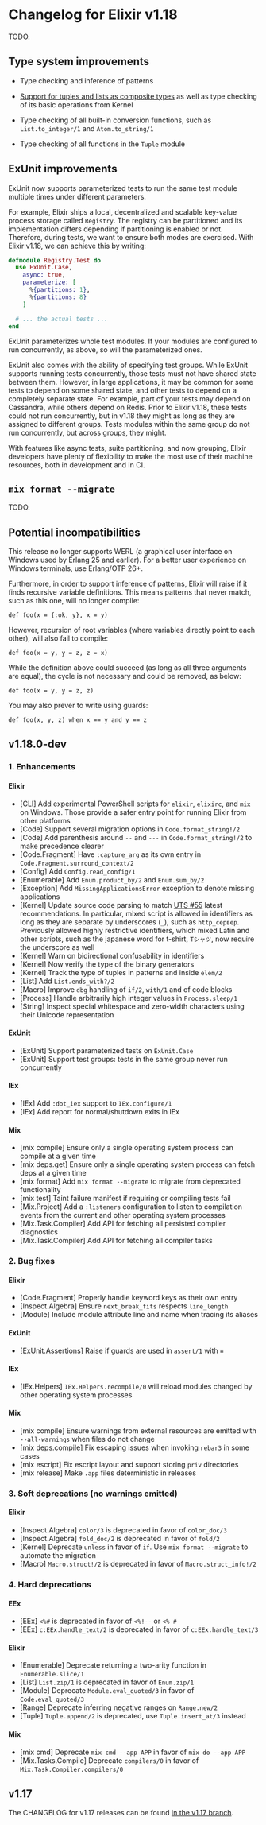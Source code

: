 # Changelog for Elixir v1.18

TODO.

## Type system improvements

* Type checking and inference of patterns

* [Support for tuples and lists as composite types](https://elixir-lang.org/blog/2024/08/28/typing-lists-and-tuples/) as well as type checking of its basic operations from Kernel

* Type checking of all built-in conversion functions, such as `List.to_integer/1` and `Atom.to_string/1`

* Type checking of all functions in the `Tuple` module

## ExUnit improvements

ExUnit now supports parameterized tests to run the same test module multiple times under different parameters.

For example, Elixir ships a local, decentralized and scalable key-value process storage called `Registry`. The registry can be partitioned and its implementation differs depending if partitioning is enabled or not. Therefore, during tests, we want to ensure both modes are exercised. With Elixir v1.18, we can achieve this by writing:

```elixir
defmodule Registry.Test do
  use ExUnit.Case,
    async: true,
    parameterize: [
      %{partitions: 1},
      %{partitions: 8}
    ]

  # ... the actual tests ...
end
```

ExUnit parameterizes whole test modules. If your modules are configured to run concurrently, as above, so will the parameterized ones.

ExUnit also comes with the ability of specifying test groups. While ExUnit supports running tests concurrently, those tests must not have shared state between them. However, in large applications, it may be common for some tests to depend on some shared state, and other tests to depend on a completely separate state. For example, part of your tests may depend on Cassandra, while others depend on Redis. Prior to Elixir v1.18, these tests could not run concurrently, but in v1.18 they might as long as they are assigned to different groups. Tests modules within the same group do not run concurrently, but across groups, they might.

With features like async tests, suite partitioning, and now grouping, Elixir developers have plenty of flexibility to make the most use of their machine resources, both in development and in CI.

## `mix format --migrate`

TODO.

## Potential incompatibilities

This release no longer supports WERL (a graphical user interface on Windows used by Erlang 25 and earlier). For a better user experience on Windows terminals, use Erlang/OTP 26+.

Furthermore, in order to support inference of patterns, Elixir will raise if it finds recursive variable definitions. This means patterns that never match, such as this one, will no longer compile:

    def foo(x = {:ok, y}, x = y)

However, recursion of root variables (where variables directly point to each other), will also fail to compile:

    def foo(x = y, y = z, z = x)

While the definition above could succeed (as long as all three arguments are equal), the cycle is not necessary and could be removed, as below:

    def foo(x = y, y = z, z)

You may also prever to write using guards:

    def foo(x, y, z) when x == y and y == z

## v1.18.0-dev

### 1. Enhancements

#### Elixir

  * [CLI] Add experimental PowerShell scripts for `elixir`, `elixirc`, and `mix` on Windows. Those provide a safer entry point for running Elixir from other platforms
  * [Code] Support several migration options in `Code.format_string!/2`
  * [Code] Add parenthesis around `--` and `---` in `Code.format_string!/2` to make precedence clearer
  * [Code.Fragment] Have `:capture_arg` as its own entry in `Code.Fragment.surround_context/2`
  * [Config] Add `Config.read_config/1`
  * [Enumerable] Add `Enum.product_by/2` and `Enum.sum_by/2`
  * [Exception] Add `MissingApplicationsError` exception to denote missing applications
  * [Kernel] Update source code parsing to match [UTS #55](https://www.unicode.org/reports/tr55/) latest recommendations. In particular, mixed script is allowed in identifiers as long as they are separate by underscores (`_`), such as `http_сервер`. Previously allowed highly restrictive identifiers, which mixed Latin and other scripts, such as the japanese word for t-shirt, `Tシャツ`, now require the underscore as well
  * [Kernel] Warn on bidirectional confusability in identifiers
  * [Kernel] Now verify the type of the binary generators
  * [Kernel] Track the type of tuples in patterns and inside `elem/2`
  * [List] Add `List.ends_with?/2`
  * [Macro] Improve `dbg` handling of `if/2`, `with/1` and of code blocks
  * [Process] Handle arbitrarily high integer values in `Process.sleep/1`
  * [String] Inspect special whitespace and zero-width characters using their Unicode representation

#### ExUnit

  * [ExUnit] Support parameterized tests on `ExUnit.Case`
  * [ExUnit] Support test groups: tests in the same group never run concurrently

#### IEx

  * [IEx] Add `:dot_iex` support to `IEx.configure/1`
  * [IEx] Add report for normal/shutdown exits in IEx

#### Mix

  * [mix compile] Ensure only a single operating system process can compile at a given time
  * [mix deps.get] Ensure only a single operating system process can fetch deps at a given time
  * [mix format] Add `mix format --migrate` to migrate from deprecated functionality
  * [mix test] Taint failure manifest if requiring or compiling tests fail
  * [Mix.Project] Add a `:listeners` configuration to listen to compilation events from the current and other operating system processes
  * [Mix.Task.Compiler] Add API for fetching all persisted compiler diagnostics
  * [Mix.Task.Compiler] Add API for fetching all compiler tasks

### 2. Bug fixes

#### Elixir

  * [Code.Fragment] Properly handle keyword keys as their own entry
  * [Inspect.Algebra] Ensure `next_break_fits` respects `line_length`
  * [Module] Include module attribute line and name when tracing its aliases

#### ExUnit

  * [ExUnit.Assertions] Raise if guards are used in `assert/1` with `=`

#### IEx

  * [IEx.Helpers] `IEx.Helpers.recompile/0` will reload modules changed by other operating system processes

#### Mix

  * [mix compile] Ensure warnings from external resources are emitted with `--all-warnings` when files do not change
  * [mix deps.compile] Fix escaping issues when invoking `rebar3` in some cases
  * [mix escript] Fix escript layout and support storing `priv` directories
  * [mix release] Make `.app` files deterministic in releases

### 3. Soft deprecations (no warnings emitted)

#### Elixir

  * [Inspect.Algebra] `color/3` is deprecated in favor of `color_doc/3`
  * [Inspect.Algebra] `fold_doc/2` is deprecated in favor of `fold/2`
  * [Kernel] Deprecate `unless` in favor of `if`. Use `mix format --migrate` to automate the migration
  * [Macro] `Macro.struct!/2` is deprecated in favor of `Macro.struct_info!/2`

### 4. Hard deprecations

#### EEx

  * [EEx] `<%#` is deprecated in favor of `<%!--` or `<% #`
  * [EEx] `c:EEx.handle_text/2` is deprecated in favor of `c:EEx.handle_text/3`

#### Elixir

  * [Enumerable] Deprecate returning a two-arity function in `Enumerable.slice/1`
  * [List] `List.zip/1` is deprecated in favor of `Enum.zip/1`
  * [Module] Deprecate `Module.eval_quoted/3` in favor of `Code.eval_quoted/3`
  * [Range] Deprecate inferring negative ranges on `Range.new/2`
  * [Tuple] `Tuple.append/2` is deprecated, use `Tuple.insert_at/3` instead

#### Mix

  * [mix cmd] Deprecate `mix cmd --app APP` in favor of `mix do --app APP`
  * [Mix.Tasks.Compile] Deprecate `compilers/0` in favor of `Mix.Task.Compiler.compilers/0`

## v1.17

The CHANGELOG for v1.17 releases can be found [in the v1.17 branch](https://github.com/elixir-lang/elixir/blob/v1.17/CHANGELOG.md).
